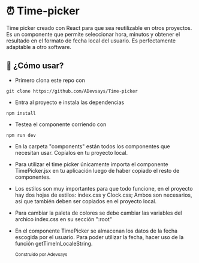 # ⏰ Time-picker
Time picker creado con React para que sea reutilizable en otros proyectos. 
Es un componente que permite seleccionar hora, minutos y obtener el resultado en el formato de fecha local del usuario. 
Es perfectamente adaptable a otro software.

## 🤔 ¿Cómo usar?

- Primero clona este repo con 
```
git clone https://github.com/ADevsays/Time-picker
```
- Entra al proyecto e instala las dependencias

```
npm install
```
- Testea el componente corriendo con
```
npm run dev
```
- En la carpeta "components" están todos los componentes que necesitan usar. Copíalos en tu proyecto local.
- Para utilizar el time picker únicamente importa el componente TimePicker.jsx en tu aplicación luego de haber copiado el resto de componentes.
- Los estilos son muy importantes para que todo funcione, en el proyecto hay dos hojas de estilos: index.css y Clock.css; Ambos son necesarios, así que también deben ser copiados en el proyecto local.
- Para cambiar la paleta de colores se debe cambiar las variables del archico index.css en su sección ":root"
- En el componente TimePicker se almacenan los datos de la fecha escogida por el usuario. Para poder utilizar la fecha, hacer uso de la función getTimeInLocaleString.


  <small> Construido por Adevsays </small>
  
  